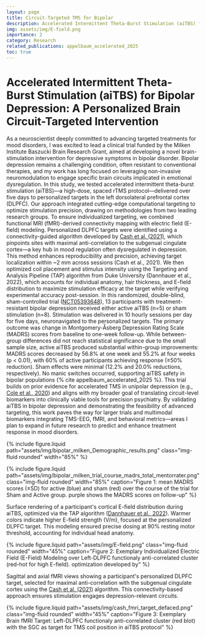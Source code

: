 ```yaml
---
layout: page
title: Circuit-Targeted TMS for Bipolar 
description: Accelerated Intermittent Theta-Burst Stimulation (aiTBS) for Bipolar Depression - A Personalized Brain Circuit-Targeted Intervention  
img: assets/img/E-field.png
importance: 2
category: Research
related_publications: appelbaum_accelerated_2025
toc: true
---
```


# Accelerated Intermittent Theta-Burst Stimulation (aiTBS) for Bipolar Depression: A Personalized Brain Circuit-Targeted Intervention
As a neuroscientist deeply committed to advancing targeted treatments for mood disorders, I was excited to lead a clinical trial funded by the Milken Institute Baszucki Brain Research Grant, aimed at developing a novel brain-stimulation intervention for depressive symptoms in bipolar disorder. Bipolar depression remains a challenging condition, often resistant to conventional therapies, and my work has long focused on leveraging non-invasive neuromodulation to engage specific brain circuits implicated in emotional dysregulation. In this study, we tested accelerated intermittent theta-burst stimulation (aiTBS)—a high-dose, spaced rTMS protocol—delivered over five days to personalized targets in the left dorsolateral prefrontal cortex (DLPFC). Our approach integrated cutting-edge computational targeting to optimize stimulation precision, drawing on methodologies from two leading research groups.
To ensure individualized targeting, we combined functional MRI (fMRI)-derived connectivity mapping with electric field (E-field) modeling. Personalized DLPFC targets were identified using a connectivity-guided algorithm developed by [Cash et al. (2021)](https://doi.org/10.1002/hbm.25330), which pinpoints sites with maximal anti-correlation to the subgenual cingulate cortex—a key hub in mood regulation often dysregulated in depression. This method enhances reproducibility and precision, achieving target localization within ~2 mm across sessions (Cash et al., 2021). We then optimized coil placement and stimulus intensity using the Targeting and Analysis Pipeline (TAP) algorithm from Duke University (Dannhauer et al., 2022), which accounts for individual anatomy, hair thickness, and E-field distribution to maximize stimulation efficacy at the target while verifying experimental accuracy post-session.
In this randomized, double-blind, sham-controlled trial ([NCT05393648](https://clinicaltrials.gov/study/NCT05393648)), 13 participants with treatment-resistant bipolar depression received either active aiTBS (n=5) or sham stimulation (n=8). Stimulation was delivered in 10 hourly sessions per day for five days, neuronavigated to the personalized targets. The primary outcome was change in Montgomery-Åsberg Depression Rating Scale (MADRS) scores from baseline to one-week follow-up. While between-group differences did not reach statistical significance due to the small sample size, active aiTBS produced substantial within-group improvements: MADRS scores decreased by 56.8% at one week and 55.2% at four weeks (p < 0.01), with 60% of active participants achieving response (≥50% reduction). Sham effects were minimal (12.2% and 20.0% reductions, respectively). No manic switches occurred, supporting aiTBS safety in bipolar populations {% cite appelbaum_accelerated_2025 %}.
This trial builds on prior evidence for accelerated TMS in unipolar depression (e.g., [Cole et al., 2020](https://doi.org/10.1176/appi.ajp.2019.19070720)) and aligns with my broader goal of translating circuit-level biomarkers into clinically viable tools for precision psychiatry. By validating aiTBS in bipolar depression and demonstrating the feasibility of advanced targeting, this work paves the way for larger trials and multimodal biomarkers integrating TMS-EEG, fMRI, and behavioral metrics—areas I plan to expand in future research to predict and enhance treatment response in mood disorders.

{% include figure.liquid path="assets/img/bipolar_milken_Demographic_results.png" class="img-fluid rounded" width="85%" %}

{% include figure.liquid path="assets/img/bipolar_milken_trial_course_madrs_total_mentorrater.png" class="img-fluid rounded" width="85%" caption="Figure 1: mean MADRS scores (±SD) for active (blue) and sham (red) over the course of the trial for Sham and Active group. purple shows the MADRS scores on follow-up" %}

Surface rendering of a participant's cortical E-field distribution during aiTBS, optimized via the TAP algorithm ([Dannhauer et al., 2022](https://iopscience.iop.org/article/10.1088/1741-2552/ac63a4)). Warmer colors indicate higher E-field strength (V/m), focused at the personalized DLPFC target. This modeling ensured precise dosing at 90% resting motor threshold, accounting for individual head anatomy.

{% include figure.liquid path="assets/img/E-field.png" class="img-fluid rounded" width="45%" caption="Figure 2: Exemplary Individualized Electric Field (E-Field) Modeling over Left-DLPFC functionaly anti-correlated cluster (red-hot for high E-field). optimization developed by" %}

Sagittal and axial fMRI views showing a participant's personalized DLPFC target, selected for maximal anti-correlation with the subgenual cingulate cortex using the [Cash et al. (2021)](https://doi.org/10.1002/hbm.25330) algorithm. This connectivity-based approach ensures stimulation engages depression-relevant circuits.

{% include figure.liquid path="assets/img/cash_fmri_target_defaced.png" class="img-fluid rounded" width="45%" caption="Figure 3: Exemplary Brain fMRI Target: Left-DLPFC functionaly anti-correlated cluster (red blot) with the SGC as target for TMS coil position in aiTBS protocol" %}